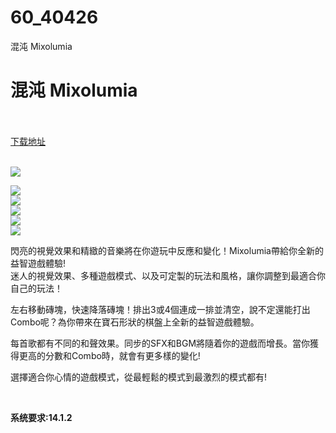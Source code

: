 # 60_40426
混沌 Mixolumia
# 混沌 Mixolumia
 <br/></br>
[下载地址](https://www.switch520.cc/article/40426 "下载地址")
<br/></br>

<p><img src="https://assets.nintendo.com/image/upload/ar_16:9,b_auto:border,c_lpad/b_white/f_auto/q_auto/dpr_1.25/c_scale,w_700/ncom/en_US/games/switch/m/mixolumia-switch/hero"></p>
<p><img src="https://assets.nintendo.com/image/upload/ar_16:9,b_auto:border,c_lpad/b_white/f_auto/q_auto/dpr_1.25/c_scale,w_700/ncom/en_US/games/switch/m/mixolumia-switch/screenshot-gallery/screenshot05"><br>
<img src="https://assets.nintendo.com/image/upload/ar_16:9,b_auto:border,c_lpad/b_white/f_auto/q_auto/dpr_1.25/c_scale,w_700/ncom/en_US/games/switch/m/mixolumia-switch/screenshot-gallery/screenshot06"><br>
<img src="https://assets.nintendo.com/image/upload/ar_16:9,b_auto:border,c_lpad/b_white/f_auto/q_auto/dpr_1.25/c_scale,w_700/ncom/en_US/games/switch/m/mixolumia-switch/screenshot-gallery/screenshot03"><br>
<img src="https://assets.nintendo.com/image/upload/ar_16:9,b_auto:border,c_lpad/b_white/f_auto/q_auto/dpr_1.25/c_scale,w_700/ncom/en_US/games/switch/m/mixolumia-switch/screenshot-gallery/screenshot02"><br>
<img src="https://assets.nintendo.com/image/upload/ar_16:9,b_auto:border,c_lpad/b_white/f_auto/q_auto/dpr_1.25/c_scale,w_700/ncom/en_US/games/switch/m/mixolumia-switch/screenshot-gallery/screenshot01"></p>
<p>閃亮的視覺效果和精緻的音樂將在你遊玩中反應和變化！Mixolumia帶給你全新的益智遊戲體驗!<br>
迷人的視覺效果、多種遊戲模式、以及可定製的玩法和風格，讓你調整到最適合你自己的玩法！</p>
<p>左右移動磚塊，快速降落磚塊！排出3或4個連成一排並清空，說不定還能打出Combo呢？為你帶來在寶石形狀的棋盤上全新的益智遊戲體驗。</p>
<p>每首歌都有不同的和聲效果。同步的SFX和BGM將隨着你的遊戲而增長。當你獲得更高的分數和Combo時，就會有更多樣的變化!</p>
<p>選擇適合你心情的遊戲模式，從最輕鬆的模式到最激烈的模式都有!</p>
<p>&nbsp;</p>
<p><strong>系统要求:14.1.2</strong></p>



